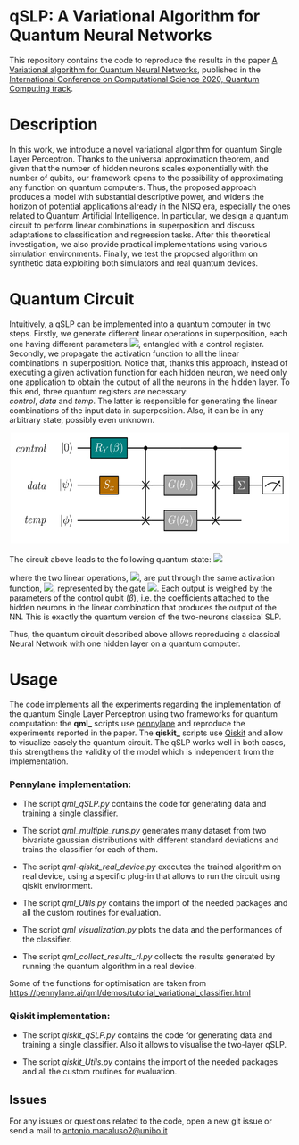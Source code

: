 # qSLP: A Variational Algorithm for Quantum Neural Networks

This repository contains the code to reproduce the results in the paper [A Variational algorithm for Quantum Neural Networks](https://link.springer.com/chapter/10.1007/978-3-030-50433-5_45), 
published in the [International Conference on Computational Science 2020, Quantum Computing track](https://www.iccs-meeting.org/iccs2020/). 
# Description

In this work, we introduce a novel variational algorithm for quantum Single Layer Perceptron. Thanks to the universal 
approximation theorem, and given that the number of hidden neurons scales exponentially with the number of qubits, our 
framework opens to the possibility of approximating any function on quantum computers. Thus, the proposed approach 
produces a model with substantial descriptive power, and widens the horizon of potential applications already in the 
NISQ era, especially the ones related to Quantum Artificial Intelligence. In particular, we design a quantum circuit to 
perform linear combinations in superposition and discuss adaptations to classification and regression tasks. After this 
theoretical investigation, we also provide practical implementations using various simulation environments. Finally, we
 test the proposed algorithm on synthetic data exploiting both simulators and real quantum devices.

# Quantum Circuit


Intuitively, a qSLP can be implemented into a quantum computer in two steps. 
Firstly, we generate different linear operations in superposition, each one having different parameters 
<img src="https://render.githubusercontent.com/render/math?math=\theta_j">, 
entangled with a control register. 
Secondly, we propagate the activation function to all the linear combinations in superposition. 
Notice that,  thanks this approach, instead of executing a given activation function for each hidden 
neuron, we need only one application to obtain the output of all the neurons in the hidden layer.
To this end, three quantum registers are necessary:  
*control*, *data* and *temp*. 
The latter is responsible for generating the linear combinations of the input data in superposition.
 Also, it can be in any arbitrary state, possibly even unknown.  

<p align="center">
  <img width="500" height="200" src="qSLP.jpg">
</p>

The circuit above leads to the following quantum state: 
<img src="https://latex.codecogs.com/svg.latex?\Large&space;x=\frac{1}{\sqrt{E}}\Big(\beta_1|0\rangle|\sigma_{hid}\rangle \big[ L(x; \theta_1) \big] |\phi\rangle + \beta_2 |1\rangle |\sigma_{hid}\rangle \big[ L(x; \theta_2) \big]|\phi\rangle\Big)" />

where the two linear operations, <img src="https://render.githubusercontent.com/render/math?math=L(\cdot)">,
are put 
through the same activation function, <img src="https://render.githubusercontent.com/render/math?math=\sigma_\text{hid}">, 
represented by the gate <img src="https://render.githubusercontent.com/render/math?math=\Sigma">. 
Each output is weighed by the parameters of the control qubit $(\beta)$, i.e. the coefficients attached to the hidden neurons in the linear combination that produces the output of the NN.
This is exactly the quantum version of the two-neurons classical SLP.

Thus, the quantum circuit described above allows reproducing a classical Neural Network with one hidden layer on a quantum computer. 

# Usage
The code implements all the experiments regarding the implementation of the quantum Single Layer Perceptron using 
two frameworks for quantum computation:
the **qml_** scripts use [pennylane](https://pennylane.ai/) and reproduce the experiments reported in the paper. The 
**qiskit_** scripts use [Qiskit](https://qiskit.org/) and allow to visualize easely the quantum circuit. The qSLP works
well in both cases, this strengthens the validity of the model which is independent from the implementation.

### Pennylane implementation:

- The script *qml_qSLP.py* contains the code for generating data and training a single classifier.

- The script *qml_multiple_runs.py* generates many dataset from two bivariate gaussian distributions with different standard
 deviations and trains the classifier for each of them.

- The script *qml-qiskit_real_device.py* executes the trained algorithm on real device, using a specific plug-in that allows to run
 the circuit using qiskit environment.

- The script *qml_Utils.py* contains the import of the needed packages and all the custom routines for evaluation.

- The script *qml_visualization.py* plots the data and the performances of the classifier.

- The script *qml_collect_results_rl.py* collects the results generated by running the quantum algorithm in a real device.

Some of the functions for optimisation are taken from https://pennylane.ai/qml/demos/tutorial_variational_classifier.html

### Qiskit implementation:

- The script *qiskit_qSLP.py* contains the code for generating data and training a single classifier. Also it allows to visualise the two-layer qSLP.

- The script *qiskit_Utils.py* contains the import of the needed packages and all the custom routines for evaluation.

## Issues

For any issues or questions related to the code, open a new git issue or send a mail to antonio.macaluso2@unibo.it


